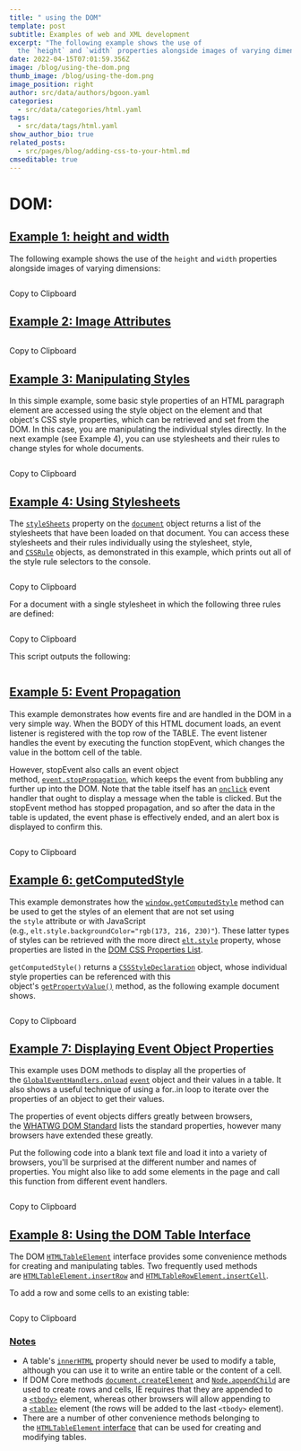 ```yaml
---
title: " using the DOM"
template: post
subtitle: Examples of web and XML development
excerpt: "The following example shows the use of
  the `height` and `width` properties alongside images of varying dimensions:"
date: 2022-04-15T07:01:59.356Z
image: /blog/using-the-dom.png
thumb_image: /blog/using-the-dom.png
image_position: right
author: src/data/authors/bgoon.yaml
categories:
  - src/data/categories/html.yaml
tags:
  - src/data/tags/html.yaml
show_author_bio: true
related_posts:
  - src/pages/blog/adding-css-to-your-html.md
cmseditable: true
---
```


<!--StartFragment-->

# DOM:

## [Example 1: height and width](https://developer.mozilla.org/en-US/docs/Web/API/Document_Object_Model/Examples#example_1_height_and_width "Permalink to Example 1: height and width")

The following example shows the use of the `height` and `width` properties alongside images of varying dimensions:

```

```

Copy to Clipboard

## [Example 2: Image Attributes](https://developer.mozilla.org/en-US/docs/Web/API/Document_Object_Model/Examples#example_2_image_attributes "Permalink to Example 2: Image Attributes")

```

```

Copy to Clipboard

## [Example 3: Manipulating Styles](https://developer.mozilla.org/en-US/docs/Web/API/Document_Object_Model/Examples#example_3_manipulating_styles "Permalink to Example 3: Manipulating Styles")

In this simple example, some basic style properties of an HTML paragraph element are accessed using the style object on the element and that object's CSS style properties, which can be retrieved and set from the DOM. In this case, you are manipulating the individual styles directly. In the next example (see Example 4), you can use stylesheets and their rules to change styles for whole documents.

```

```

Copy to Clipboard

## [Example 4: Using Stylesheets](https://developer.mozilla.org/en-US/docs/Web/API/Document_Object_Model/Examples#example_4_using_stylesheets "Permalink to Example 4: Using Stylesheets")

The [`styleSheets`](https://developer.mozilla.org/en-US/docs/Web/API/Document/styleSheets "styleSheets") property on the [`document`](https://developer.mozilla.org/en-US/docs/Web/API/Document) object returns a list of the stylesheets that have been loaded on that document. You can access these stylesheets and their rules individually using the stylesheet, style, and [`CSSRule`](https://developer.mozilla.org/en-US/docs/Web/API/CSSRule) objects, as demonstrated in this example, which prints out all of the style rule selectors to the console.

```

```

Copy to Clipboard

For a document with a single stylesheet in which the following three rules are defined:

```

```

Copy to Clipboard

This script outputs the following:

```

```

## [Example 5: Event Propagation](https://developer.mozilla.org/en-US/docs/Web/API/Document_Object_Model/Examples#example_5_event_propagation "Permalink to Example 5: Event Propagation")

This example demonstrates how events fire and are handled in the DOM in a very simple way. When the BODY of this HTML document loads, an event listener is registered with the top row of the TABLE. The event listener handles the event by executing the function stopEvent, which changes the value in the bottom cell of the table.

However, stopEvent also calls an event object method, [`event.stopPropagation`](https://developer.mozilla.org/en-US/docs/Web/API/Event/stopPropagation), which keeps the event from bubbling any further up into the DOM. Note that the table itself has an [`onclick`](https://developer.mozilla.org/en-US/docs/Web/API/GlobalEventHandlers/onclick "onclick") event handler that ought to display a message when the table is clicked. But the stopEvent method has stopped propagation, and so after the data in the table is updated, the event phase is effectively ended, and an alert box is displayed to confirm this.

```

```

Copy to Clipboard

## [Example 6: getComputedStyle](https://developer.mozilla.org/en-US/docs/Web/API/Document_Object_Model/Examples#example_6_getcomputedstyle "Permalink to Example 6: getComputedStyle")

This example demonstrates how the [`window.getComputedStyle`](https://developer.mozilla.org/en-US/docs/Web/API/Window/getComputedStyle) method can be used to get the styles of an element that are not set using the `style` attribute or with JavaScript (e.g., `elt.style.backgroundColor="rgb(173, 216, 230)"`). These latter types of styles can be retrieved with the more direct [`elt.style`](https://developer.mozilla.org/en-US/docs/Web/API/HTMLElement/style "elt.style") property, whose properties are listed in the [DOM CSS Properties List](https://developer.mozilla.org/en-US/docs/Web/CSS/Reference).

`getComputedStyle()` returns a [`CSSStyleDeclaration`](https://developer.mozilla.org/en-US/docs/Web/API/CSSStyleDeclaration) object, whose individual style properties can be referenced with this object's [`getPropertyValue()`](https://developer.mozilla.org/en-US/docs/Web/API/CSSStyleDeclaration/getPropertyValue "getPropertyValue()") method, as the following example document shows.

```

```

Copy to Clipboard

## [Example 7: Displaying Event Object Properties](https://developer.mozilla.org/en-US/docs/Web/API/Document_Object_Model/Examples#example_7_displaying_event_object_properties "Permalink to Example 7: Displaying Event Object Properties")

This example uses DOM methods to display all the properties of the [`GlobalEventHandlers.onload`](https://developer.mozilla.org/en-US/docs/Web/API/GlobalEventHandlers/onload) [`event`](https://developer.mozilla.org/en-US/docs/Web/API/Event) object and their values in a table. It also shows a useful technique of using a for..in loop to iterate over the properties of an object to get their values.

The properties of event objects differs greatly between browsers, the [WHATWG DOM Standard](https://dom.spec.whatwg.org/) lists the standard properties, however many browsers have extended these greatly.

Put the following code into a blank text file and load it into a variety of browsers, you'll be surprised at the different number and names of properties. You might also like to add some elements in the page and call this function from different event handlers.

```

```

Copy to Clipboard

## [Example 8: Using the DOM Table Interface](https://developer.mozilla.org/en-US/docs/Web/API/Document_Object_Model/Examples#example_8_using_the_dom_table_interface "Permalink to Example 8: Using the DOM Table Interface")

The DOM [`HTMLTableElement`](https://developer.mozilla.org/en-US/docs/Web/API/HTMLTableElement) interface provides some convenience methods for creating and manipulating tables. Two frequently used methods are [`HTMLTableElement.insertRow`](https://developer.mozilla.org/en-US/docs/Web/API/HTMLTableElement/insertRow) and [`HTMLTableRowElement.insertCell`](https://developer.mozilla.org/en-US/docs/Web/API/HTMLTableRowElement/insertCell).

To add a row and some cells to an existing table:

```

```

Copy to Clipboard

### [Notes](https://developer.mozilla.org/en-US/docs/Web/API/Document_Object_Model/Examples#notes "Permalink to Notes")

- A table's [`innerHTML`](https://developer.mozilla.org/en-US/docs/Web/API/Element/innerHTML "innerHTML") property should never be used to modify a table, although you can use it to write an entire table or the content of a cell.
- If DOM Core methods [`document.createElement`](https://developer.mozilla.org/en-US/docs/Web/API/Document/createElement) and [`Node.appendChild`](https://developer.mozilla.org/en-US/docs/Web/API/Node/appendChild) are used to create rows and cells, IE requires that they are appended to a [`<tbody>`](https://developer.mozilla.org/en-US/docs/Web/HTML/Element/tbody) element, whereas other browsers will allow appending to a [`<table>`](https://developer.mozilla.org/en-US/docs/Web/HTML/Element/table) element (the rows will be added to the last `<tbody>` element).
- There are a number of other convenience methods belonging to the [`HTMLTableElement` interface](https://developer.mozilla.org/en-US/docs/Web/API/HTMLTableElement#methods) that can be used for creating and modifying tables.

<!--EndFragment-->
